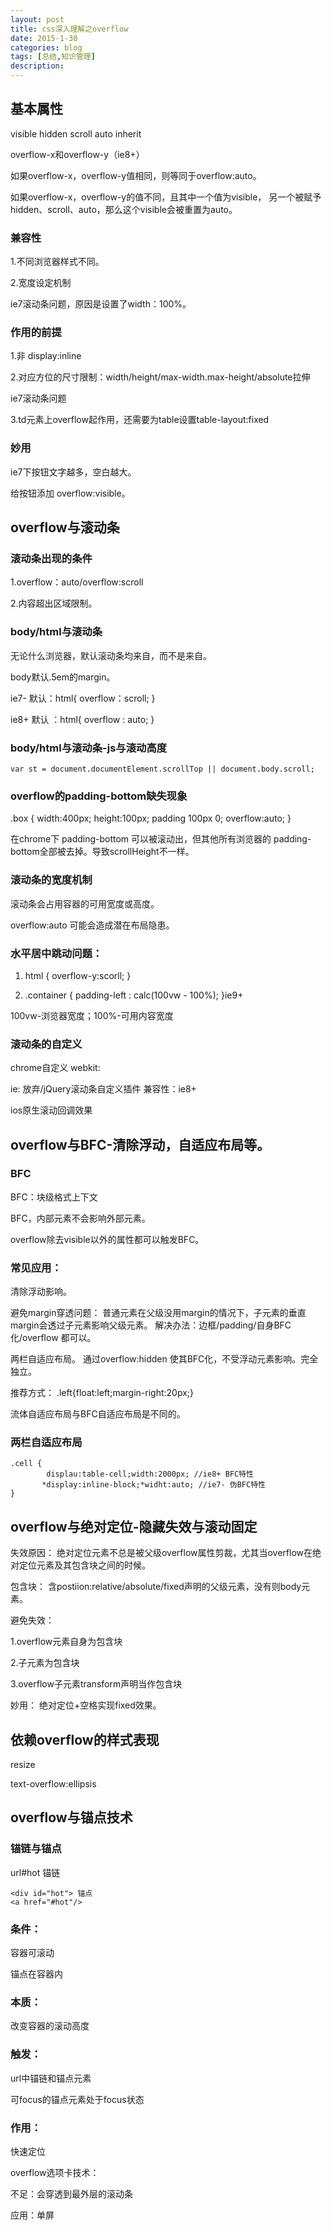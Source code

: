 ```yaml
---
layout: post
title: css深入理解之overflow
date: 2015-1-30
categories: blog
tags: [总结,知识管理]
description: 
---
```



## 基本属性

visible hidden scroll auto inherit

overflow-x和overflow-y（ie8+）

如果overflow-x，overflow-y值相同，则等同于overflow:auto。

如果overflow-x，overflow-y的值不同，且其中一个值为visible，
另一个被赋予hidden、scroll、auto，那么这个visible会被重置为auto。

### 兼容性

1.不同浏览器样式不同。

2.宽度设定机制

ie7滚动条问题，原因是设置了width：100%。

### 作用的前提

1.非 display:inline

2.对应方位的尺寸限制：width/height/max-width.max-height/absolute拉伸

ie7滚动条问题

3.td元素上overflow起作用，还需要为table设置table-layout:fixed

### 妙用

ie7下按钮文字越多，空白越大。

给按钮添加 overflow:visible。

## overflow与滚动条

### 滚动条出现的条件

1.overflow：auto/overflow:scroll

2.内容超出区域限制。

### body/html与滚动条

无论什么浏览器，默认滚动条均来自<html>，而不是来自<body>。

body默认.5em的margin。

ie7- 默认：html{ overflow：scroll; }

ie8+ 默认 ：html{ overflow : auto; }

### body/html与滚动条-js与滚动高度

	var st = document.documentElement.scrollTop || document.body.scroll;

### overflow的padding-bottom缺失现象

.box { width:400px; height:100px; padding 100px 0; overflow:auto; }

在chrome下 padding-bottom 可以被滚动出，但其他所有浏览器的
padding-bottom全部被去掉。导致scrollHeight不一样。

### 滚动条的宽度机制

滚动条会占用容器的可用宽度或高度。

overflow:auto 可能会造成潜在布局隐患。

### 水平居中跳动问题：

1. html { overflow-y:scorll; }

2. .container { padding-left : calc(100vw - 100%); }ie9+

100vw-浏览器宽度；100%-可用内容宽度

### 滚动条的自定义

chrome自定义 webkit:

ie: 放弃/jQuery滚动条自定义插件
兼容性：ie8+

ios原生滚动回调效果


## overflow与BFC-清除浮动，自适应布局等。

### BFC

BFC：块级格式上下文

BFC，内部元素不会影响外部元素。

overflow除去visible以外的属性都可以触发BFC。

### 常见应用：

清除浮动影响。

避免margin穿透问题：
普通元素在父级没用margin的情况下，子元素的垂直margin会透过子元素影响父级元素。
解决办法：边框/padding/自身BFC化/overflow 都可以。

两栏自适应布局。
通过overflow:hidden 使其BFC化，不受浮动元素影响。完全独立。

推荐方式：
	.left{float:left;margin-right:20px;}

流体自适应布局与BFC自适应布局是不同的。


### 两栏自适应布局

	.cell {
	        displau:table-cell;width:2000px; //ie8+ BFC特性
	       *display:inline-block;*widht:auto; //ie7- 伪BFC特性
	}
 
## overflow与绝对定位-隐藏失效与滚动固定

失效原因：
绝对定位元素不总是被父级overflow属性剪裁，尤其当overflow在绝对定位元素及其包含块之间的时候。

包含块：
含postiion:relative/absolute/fixed声明的父级元素，没有则body元素。

避免失效：

1.overflow元素自身为包含块

2.子元素为包含块

3.overflow子元素transform声明当作包含块


妙用：
绝对定位+空格实现fixed效果。

## 依赖overflow的样式表现

resize

text-overflow:ellipsis


## overflow与锚点技术

### 锚链与锚点

url#hot  锚链

	<div id="hot"> 锚点
	<a href="#hot"/>

### 条件：

容器可滚动

锚点在容器内

### 本质：

改变容器的滚动高度

### 触发：

url中锚链和锚点元素

可focus的锚点元素处于focus状态

### 作用：

快速定位

overflow选项卡技术：

不足：会穿透到最外层的滚动条

应用：单屏



















